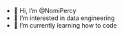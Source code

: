 - 👋 Hi, I’m @NomiPercy
- 👀 I’m interested in data engineering
- 🌱 I’m currently learning how to code

<!---
NomiPercy/NomiPercy is a ✨ special ✨ repository because its `README.md` (this file) appears on your GitHub profile.
You can click the Preview link to take a look at your changes.
--->
